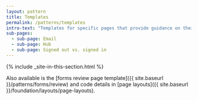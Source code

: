 ```yaml
---
layout: pattern
title: Templates
permalink: /patterns/templates
intro-text: "Templates for specific pages that provide guidance on their layout and use."
sub-pages:
  - sub-page: Email
  - sub-page: Hub
  - sub-page: Signed out vs. signed in
---
```


{% include _site-in-this-section.html %}

Also available is the [forms review page template]({{ site.baseurl }}/patterns/forms/review) and code details in [page layouts]({{ site.baseurl }}/foundation/layouts/page-layouts).